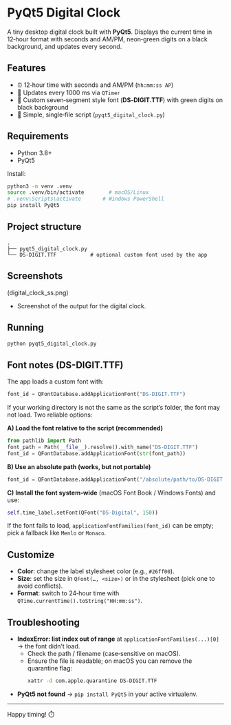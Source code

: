 # PyQt5 Digital Clock

A tiny desktop digital clock built with **PyQt5**. Displays the current time in 12‑hour format with seconds and AM/PM, neon‑green digits on a black background, and updates every second.

## Features
- ⏰ 12‑hour time with seconds and AM/PM (`hh:mm:ss AP`)
- 🔄 Updates every 1000 ms via `QTimer`
- 🎨 Custom seven‑segment style font (**DS‑DIGIT.TTF**) with green digits on black background
- 🧰 Simple, single‑file script (`pyqt5_digital_clock.py`)

## Requirements
- Python 3.8+
- PyQt5

Install:
```bash
python3 -m venv .venv
source .venv/bin/activate        # macOS/Linux
# .venv\Scripts\activate       # Windows PowerShell
pip install PyQt5
```

## Project structure
```
.
├── pyqt5_digital_clock.py
└── DS-DIGIT.TTF           # optional custom font used by the app
```

## Screenshots
(digital_clock_ss.png)
* Screenshot of the output for the digital clock.

## Running
```bash
python pyqt5_digital_clock.py
```

## Font notes (DS-DIGIT.TTF)
The app loads a custom font with:
```python
font_id = QFontDatabase.addApplicationFont("DS-DIGIT.TTF")
```

If your working directory is not the same as the script’s folder, the font may not load. Two reliable options:

**A) Load the font relative to the script (recommended)**
```python
from pathlib import Path
font_path = Path(__file__).resolve().with_name("DS-DIGIT.TTF")
font_id = QFontDatabase.addApplicationFont(str(font_path))
```

**B) Use an absolute path (works, but not portable)**
```python
font_id = QFontDatabase.addApplicationFont("/absolute/path/to/DS-DIGIT.TTF")
```

**C) Install the font system‑wide** (macOS Font Book / Windows Fonts) and use:
```python
self.time_label.setFont(QFont("DS-Digital", 150))
```

If the font fails to load, `applicationFontFamilies(font_id)` can be empty; pick a fallback like `Menlo` or `Monaco`.

## Customize
- **Color**: change the label stylesheet color (e.g., `#26ff00`).
- **Size**: set the size in `QFont(…, <size>)` or in the stylesheet (pick one to avoid conflicts).
- **Format**: switch to 24‑hour time with `QTime.currentTime().toString("HH:mm:ss")`.

## Troubleshooting
- **IndexError: list index out of range** at `applicationFontFamilies(...)[0]` → the font didn’t load.
  - Check the path / filename (case‑sensitive on macOS).
  - Ensure the file is readable; on macOS you can remove the quarantine flag:
    ```bash
    xattr -d com.apple.quarantine DS-DIGIT.TTF
    ```
- **PyQt5 not found** → `pip install PyQt5` in your active virtualenv.

---

Happy timing! ⏱️
